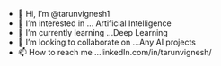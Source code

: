 

- 👋 Hi, I’m @tarunvignesh1
- 👀 I’m interested in ... Artificial Intelligence
- 🌱 I’m currently learning ...Deep Learning 
- 💞️ I’m looking to collaborate on ...Any AI projects 
- 📫 How to reach me ...linkedIn.com/in/tarunvignesh/



